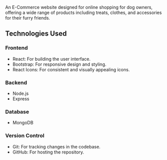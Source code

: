 An E-Commerce website designed for online shopping for dog owners, offering a wide range of products including treats, clothes, and accessories for their furry friends.
## Technologies Used

### Frontend
- React: For building the user interface.
- Bootstrap: For responsive design and styling.
- React Icons: For consistent and visually appealing icons.

### Backend
- Node.js
- Express
### Database
- MongoDB
### Version Control
- Git: For tracking changes in the codebase.
- GitHub: For hosting the repository.
